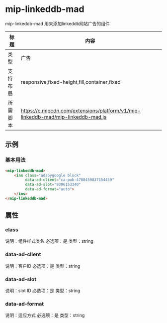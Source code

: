 # mip-linkeddb-mad

mip-linkeddb-mad 用来添加linkeddb网站广告的组件

标题|内容
----|----
类型|广告
支持布局|responsive,fixed-height,fill,container,fixed
所需脚本|https://c.mipcdn.com/extensions/platform/v1/mip-linkeddb-mad/mip-linkeddb-mad.js

## 示例

### 基本用法
```html
<mip-linkeddb-mad>
    <ins class="adsbygoogle block"
         data-ad-client="ca-pub-4788459837154459"
         data-ad-slot="9396153340"
         data-ad-format="auto">     
    </ins>
</mip-linkeddb-mad>
```

## 属性

### class

说明：组件样式类名
必选项：是
类型：string


### data-ad-client

说明：客户ID
必选项：是
类型：string


### data-ad-slot

说明：slot ID
必选项：是
类型：string


### data-ad-format

说明：适应方式
必选项：是
类型：string
